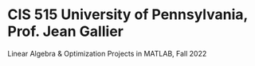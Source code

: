 # CIS 515 University of Pennsylvania, Prof. Jean Gallier
Linear Algebra & Optimization Projects in MATLAB, Fall 2022
